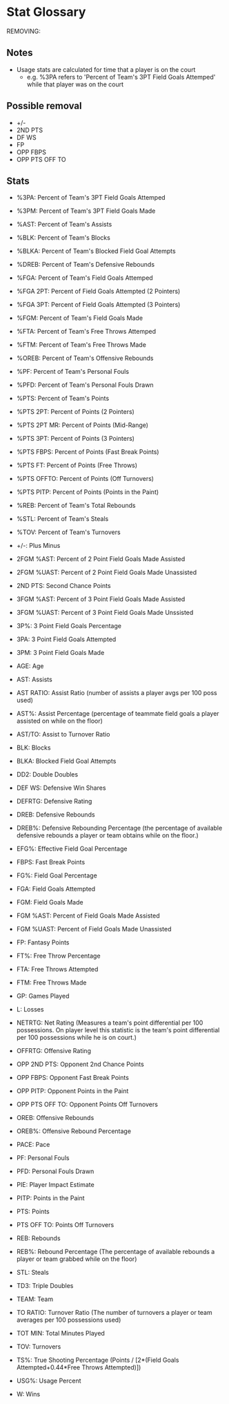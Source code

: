 
# Stat Glossary

REMOVING:

## Notes
- Usage stats are calculated for time that a player is on the court
  - e.g. %3PA refers to 'Percent of Team's 3PT Field Goals Attemped' while that player was on the court

## Possible removal
- +/-
- 2ND PTS
- DF WS
- FP
- OPP FBPS
- OPP PTS OFF TO

## Stats
- %3PA: Percent of Team's 3PT Field Goals Attemped


- %3PM: Percent of Team's 3PT Field Goals Made
- %AST: Percent of Team's Assists
- %BLK: Percent of Team's Blocks
- %BLKA: Percent of Team's Blocked Field Goal Attempts
- %DREB: Percent of Team's Defensive Rebounds
- %FGA: Percent of Team's Field Goals Attemped
- %FGA 2PT: Percent of Field Goals Attempted (2 Pointers)
- %FGA 3PT: Percent of Field Goals Attempted (3 Pointers)
- %FGM: Percent of Team's Field Goals Made
- %FTA: Percent of Team's Free Throws Attemped
- %FTM: Percent of Team's Free Throws Made
- %OREB: Percent of Team's Offensive Rebounds
- %PF: Percent of Team's Personal Fouls
- %PFD: Percent of Team's Personal Fouls Drawn
- %PTS: Percent of Team's Points
- %PTS 2PT: Percent of Points (2 Pointers)
- %PTS 2PT MR: Percent of Points (Mid-Range)
- %PTS 3PT: Percent of Points (3 Pointers)
- %PTS FBPS: Percent of Points (Fast Break Points)
- %PTS FT: Percent of Points (Free Throws)
- %PTS OFFTO: Percent of Points (Off Turnovers)
- %PTS PITP: Percent of Points (Points in the Paint)
- %REB: Percent of Team's Total Rebounds
- %STL: Percent of Team's Steals
- %TOV: Percent of Team's Turnovers
- +/-: Plus Minus
- 2FGM %AST: Percent of 2 Point Field Goals Made Assisted
- 2FGM %UAST: Percent of 2 Point Field Goals Made Unassisted
- 2ND PTS: Second Chance Points
- 3FGM %AST: Percent of 3 Point Field Goals Made Assisted
- 3FGM %UAST: Percent of 3 Point Field Goals Made Unssisted
- 3P%: 3 Point Field Goals Percentage
- 3PA: 3 Point Field Goals Attempted
- 3PM: 3 Point Field Goals Made
- AGE: Age
- AST: Assists
- AST RATIO: Assist Ratio (number of assists a player avgs per 100 poss used)
- AST%: Assist Percentage (percentage of teammate field goals a player assisted on while on the floor)
- AST/TO: Assist to Turnover Ratio
- BLK: Blocks
- BLKA: Blocked Field Goal Attempts
- DD2: Double Doubles
- DEF WS: Defensive Win Shares
- DEFRTG: Defensive Rating
- DREB: Defensive Rebounds
- DREB%: Defensive Rebounding Percentage (the percentage of available defensive rebounds a player or team obtains while on the floor.)
- EFG%: Effective Field Goal Percentage
- FBPS: Fast Break Points
- FG%: Field Goal Percentage
- FGA: Field Goals Attempted
- FGM: Field Goals Made
- FGM %AST: Percent of Field Goals Made Assisted
- FGM %UAST: Percent of Field Goals Made Unassisted
- FP: Fantasy Points
- FT%: Free Throw Percentage
- FTA: Free Throws Attempted
- FTM: Free Throws Made
- GP: Games Played
- L: Losses
- NETRTG: Net Rating (Measures a team's point differential per 100 possessions. On player level this statistic is the team's point differential per 100 possessions while he is on court.)
- OFFRTG: Offensive Rating
- OPP 2ND PTS: Opponent 2nd Chance Points
- OPP FBPS: Opponent Fast Break Points
- OPP PITP: Opponent Points in the Paint
- OPP PTS OFF TO: Opponent Points Off Turnovers
- OREB: Offensive Rebounds
- OREB%: Offensive Rebound Percentage
- PACE: Pace
- PF: Personal Fouls
- PFD: Personal Fouls Drawn
- PIE: Player Impact Estimate
- PITP: Points in the Paint
- PTS: Points
- PTS OFF TO: Points Off Turnovers
- REB: Rebounds
- REB%: Rebound Percentage (The percentage of available rebounds a player or team grabbed while on the floor)
- STL: Steals
- TD3: Triple Doubles
- TEAM: Team
- TO RATIO: Turnover Ratio (The number of turnovers a player or team averages per 100 possessions used)
- TOT MIN: Total Minutes Played
- TOV: Turnovers
- TS%: True Shooting Percentage (Points / [2*(Field Goals Attempted+0.44*Free Throws Attempted)])
- USG%: Usage Percent
- W: Wins